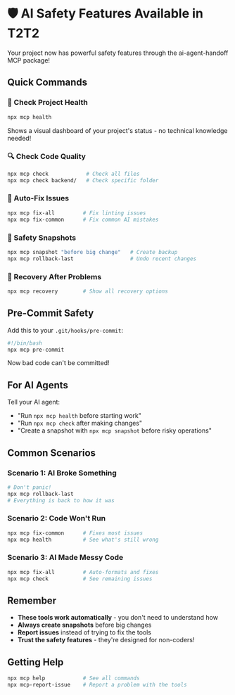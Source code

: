 # 🛡️ AI Safety Features Available in T2T2

Your project now has powerful safety features through the ai-agent-handoff MCP package!

## Quick Commands

### 🏥 Check Project Health
```bash
npx mcp health
```
Shows a visual dashboard of your project's status - no technical knowledge needed!

### 🔍 Check Code Quality
```bash
npx mcp check            # Check all files
npx mcp check backend/   # Check specific folder
```

### 🔧 Auto-Fix Issues
```bash
npx mcp fix-all         # Fix linting issues
npx mcp fix-common      # Fix common AI mistakes
```

### 💾 Safety Snapshots
```bash
npx mcp snapshot "before big change"   # Create backup
npx mcp rollback-last                  # Undo recent changes
```

### 🚨 Recovery After Problems
```bash
npx mcp recovery        # Show all recovery options
```

## Pre-Commit Safety

Add this to your `.git/hooks/pre-commit`:
```bash
#!/bin/bash
npx mcp pre-commit
```

Now bad code can't be committed!

## For AI Agents

Tell your AI agent:
- "Run `npx mcp health` before starting work"
- "Run `npx mcp check` after making changes"
- "Create a snapshot with `npx mcp snapshot` before risky operations"

## Common Scenarios

### Scenario 1: AI Broke Something
```bash
# Don't panic!
npx mcp rollback-last
# Everything is back to how it was
```

### Scenario 2: Code Won't Run
```bash
npx mcp fix-common      # Fixes most issues
npx mcp health          # See what's still wrong
```

### Scenario 3: AI Made Messy Code
```bash
npx mcp fix-all         # Auto-formats and fixes
npx mcp check           # See remaining issues
```

## Remember

- **These tools work automatically** - you don't need to understand how
- **Always create snapshots** before big changes
- **Report issues** instead of trying to fix the tools
- **Trust the safety features** - they're designed for non-coders!

## Getting Help

```bash
npx mcp help            # See all commands
npx mcp-report-issue    # Report a problem with the tools
```